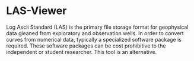 # LAS-Viewer
Log Ascii Standard (LAS) is the primary file storage format for geophysical data gleaned from exploratory and observation wells. In order to convert curves from numerical data, typically a specialized software package is required. These software packages can be cost prohibitive to the independent or student researcher. This tool is an alternative.

